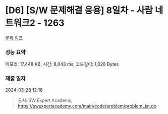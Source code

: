 # [D6] [S/W 문제해결 응용] 8일차 - 사람 네트워크2 - 1263 

[문제 링크](https://swexpertacademy.com/main/code/problem/problemDetail.do?contestProbId=AV18P2B6Iu8CFAZN) 

### 성능 요약

메모리: 17,448 KB, 시간: 8,043 ms, 코드길이: 1,028 Bytes

### 제출 일자

2024-03-28 12:18



> 출처: SW Expert Academy, https://swexpertacademy.com/main/code/problem/problemList.do